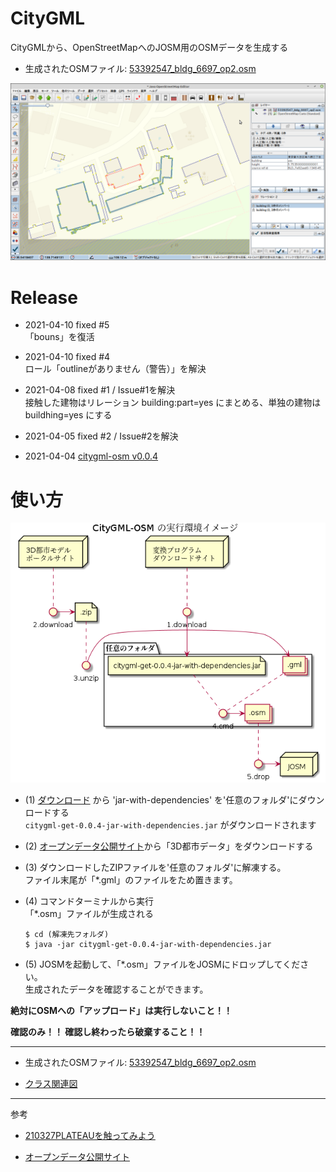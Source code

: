 # CityGML

CityGMLから、OpenStreetMapへのJOSM用のOSMデータを生成する

- 生成されたOSMファイル: [53392547_bldg_6697_op2.osm](53392547_bldg_6697_op2.osm)

![Screenshot.png](doc/Screenshot.png)


# Release

- 2021-04-10 fixed #5<br/>「bouns」を復活
- 2021-04-10 fixed #4<br/>ロール「outlineがありません（警告）」を解決

- 2021-04-08 fixed #1 / Issue#1を解決<br/> 接触した建物はリレーション building:part=yes にまとめる、単独の建物は buildhing=yes にする

- 2021-04-05 fixed #2 / Issue#2を解決

- 2021-04-04 [citygml-osm v0.0.4](http://surveyor.mydns.jp/archiva/#artifact-details-download-content~haya4/haya4/citygml-get/0.0.4)

# 使い方

![startup.pu](doc/startup.png)

- (1) [ダウンロード](http://surveyor.mydns.jp/archiva/#artifact-details-download-content~haya4/haya4/citygml-get/0.0.4) から 'jar-with-dependencies' を'任意のフォルダ'にダウンロードする<br/> `citygml-get-0.0.4-jar-with-dependencies.jar` がダウンロードされます

- (2) [オープンデータ公開サイト](https://www.geospatial.jp/ckan/dataset/plateau)から「3D都市データ」をダウンロードする

- (3) ダウンロードしたZIPファイルを'任意のフォルダ'に解凍する。<br/>ファイル末尾が「*.gml」のファイルをため置きます。

- (4) コマンドターミナルから実行<br/>「*.osm」ファイルが生成される

  ```
  $ cd (解凍先フォルダ)
  $ java -jar citygml-get-0.0.4-jar-with-dependencies.jar
  ```

- (5) JOSMを起動して、「*.osm」ファイルをJOSMにドロップしてください。<br/>生成されたデータを確認することができます。

**絶対にOSMへの「アップロード」は実行しないこと！！**

**確認のみ！！  確認し終わったら破棄すること！！**

------

- 生成されたOSMファイル: [53392547_bldg_6697_op2.osm](53392547_bldg_6697_op2.osm)

- [クラス関連図](doc/class.png)

----------------

参考

- [210327PLATEAUを触ってみよう](https://hackmd.io/@geopythonjp/HkZOmNpqL/%2FhfZTkl5FQGy8YHrgzc7ohQ)

- [オープンデータ公開サイト](https://www.geospatial.jp/ckan/dataset/plateau)

 
